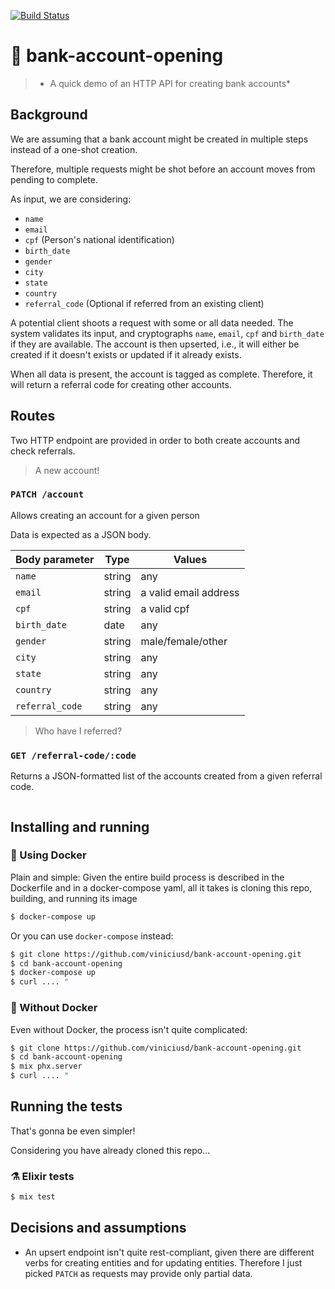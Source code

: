 [![Build Status](https://travis-ci.org/viniciusd/bank-account-opening.svg?branch=master)](https://travis-ci.org/viniciusd/bank-account-opening)
# 🏦 bank-account-opening
> * A quick demo of an HTTP API for creating bank accounts*

## Background
We are assuming that a bank account might be created in multiple steps instead of a one-shot creation.

Therefore, multiple requests might be shot before an account moves from pending to complete.

As input, we are considering:
* `name`
* `email`
* `cpf` (Person's national identification)
* `birth_date`
* `gender`
* `city`
* `state`
* `country`
* `referral_code` (Optional if referred from an existing client)

A potential client shoots a request with some or all data needed. The system validates its input, and cryptographs `name`, `email`, `cpf` and `birth_date` if they are available. The account is then upserted, i.e., it will either be created if it doesn't exists or updated if it already exists.

When all data is present, the account is tagged as complete. Therefore, it will return a referral code for creating other accounts.

## Routes

Two HTTP endpoint are provided in order to both create accounts and check referrals.

> A new account!

### `PATCH /account`

Allows creating an account for a given person

Data is expected as a JSON body.

| Body parameter  | Type   | Values               |
| --------------- |--------|----------------------|
| `name`          | string | any                  |
| `email`         | string | a valid email address|
| `cpf`           | string | a valid cpf          |
| `birth_date`    | date   | any                  |
| `gender`        | string | male/female/other    |
| `city`          | string | any                  |
| `state`         | string | any                  |
| `country`       | string | any                  |
| `referral_code` | string | any                  |

> Who have I referred?

### `GET /referral-code/:code`

Returns a JSON-formatted list of the accounts created from a given referral code.

```json
```

## Installing and running

### 🐳 Using Docker
Plain and simple: Given the entire build process is described in the Dockerfile and in a docker-compose yaml, all it takes is cloning this repo, building, and running its image

```bash
$ docker-compose up
```
Or you can use `docker-compose` instead:
```bash
$ git clone https://github.com/viniciusd/bank-account-opening.git
$ cd bank-account-opening
$ docker-compose up
$ curl .... "
```

### 📜 Without Docker

Even without Docker, the process isn't quite complicated:
```bash
$ git clone https://github.com/viniciusd/bank-account-opening.git
$ cd bank-account-opening
$ mix phx.server
$ curl .... "
```

## Running the tests

That's gonna be even simpler!

Considering you have already cloned this repo...

### ⚗️ Elixir tests
```bash
$ mix test
```

## Decisions and assumptions
* An upsert endpoint isn't quite rest-compliant, given there are different verbs for creating entities and for updating entities. Therefore I just picked `PATCH` as requests may provide only partial data.
